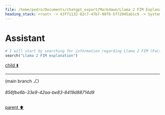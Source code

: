 ```yaml
---
file: /home/pedro/Documents/chatgpt_export/Markdown/Llama 2 FIM Explanation.md
heading_stack: <root> -> 43f71132-82c7-47b7-98f8-5f72045ab1c9 -> System -> 8f12ab92-a26b-4940-bae5-1d6ce7e54f62 -> System -> aaa243f4-c77b-4cc5-80e1-b42d6ad0c662 -> User -> 9d22cfb9-1e97-4224-a2f2-15a1e5753b94 -> Assistant
---
```

# Assistant

```python
# I will start by searching for information regarding Llama 2 FIM (Factorized Input Modulator) to provide the user with a detailed explanation.
search("Llama 2 FIM explanation")
```

[child ⬇️](#856fbe6b-33e9-42aa-be83-8419d88714d9)

---

(main branch ⎇)
###### 856fbe6b-33e9-42aa-be83-8419d88714d9
[parent ⬆️](#9d22cfb9-1e97-4224-a2f2-15a1e5753b94)

